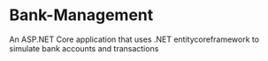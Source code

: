 # Bank-Management
An ASP.NET Core application that uses .NET entitycoreframework to simulate bank accounts and transactions
